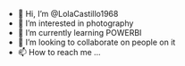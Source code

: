 - 👋 Hi, I’m @LolaCastillo1968
- 👀 I’m interested in photography
- 🌱 I’m currently learning POWERBI 
- 💞️ I’m looking to collaborate on people on it
- 📫 How to reach me ...

<!---
LolaCastillo1968/LolaCastillo1968 is a ✨ special ✨ repository because its `README.md` (this file) appears on your GitHub profile.
You can click the Preview link to take a look at your changes.
--->
